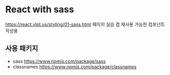 # React with sass

https://react.vlpt.us/styling/01-sass.html 페이지 실습 겸 재사용 가능한 컴포넌트 작성용

## 사용 패키지

- sass https://www.npmjs.com/package/sass
- classnames https://www.npmjs.com/package/classnames
